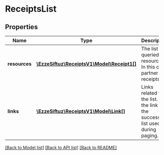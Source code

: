 # ReceiptsList

## Properties
Name | Type | Description | Notes
------------ | ------------- | ------------- | -------------
**resources** | [**\EzzeSiftuz\ReceiptsV1\Model\Receipt1[]**](Receipt1.md) | The list of queried resources. In this case partner receipts. | [optional] 
**links** | [**\EzzeSiftuz\ReceiptsV1\Model\Link[]**](Link.md) | Links related to the list. E.g. the link to the successive list used during paging. | [optional] 

[[Back to Model list]](../../README.md#documentation-for-models) [[Back to API list]](../../README.md#documentation-for-api-endpoints) [[Back to README]](../../README.md)

